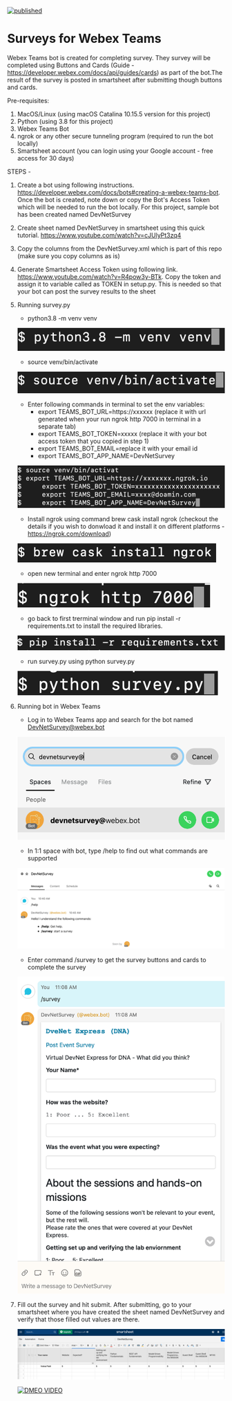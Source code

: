 [![published](https://static.production.devnetcloud.com/codeexchange/assets/images/devnet-published.svg)](https://developer.cisco.com/codeexchange/github/repo/vpralhad/buttons-cards_survey)

# Surveys for Webex Teams

Webex Teams bot is created for completing survey. They survey will be completed using Buttons and Cards (Guide - https://developer.webex.com/docs/api/guides/cards) as part of the bot.The result of the survey is posted in smartsheet after submitting though buttons and cards.

Pre-requisites:
1.  MacOS/Linux (using macOS Catalina 10.15.5 version for this project)
2.  Python (using 3.8 for this project)
3.  Webex Teams Bot
4.  ngrok or any other secure tunneling program (required to run the bot locally)
5.  Smartsheet account (you can login using your Google account - free access for 30 days)

STEPS -
1.  Create a bot using following instructions. https://developer.webex.com/docs/bots#creating-a-webex-teams-bot. Once the bot is created, note down or copy the Bot's Access Token which will be needed to run the bot locally. For this project, sample bot has been created named DevNetSurvey
2. Create sheet named DevNetSurvey in smartsheet using this quick tutorial. https://www.youtube.com/watch?v=cJUlyPt3zq4
3. Copy the columns from the DevNetSurvey.xml which is part of this repo (make sure you copy columns as is)
4. Generate Smartsheet Access Token using following link. https://www.youtube.com/watch?v=R4pow3y-BTk. Copy the token and assign it to variable called as TOKEN in setup.py. This is needed so that your bot can post the survey results to the sheet
5. Running survey.py
    - python3.8 -m venv venv
    
    ![](Images/venv.png)
    
    - source venv/bin/activate
    
    ![](Images/activatevenv.png)
    
    - Enter following commands in terminal to set the env variables:
        -   export TEAMS_BOT_URL=https://xxxxxx (replace it with url generated when your run ngrok http 7000 in terminal in
            a separate tab)
        -   export TEAMS_BOT_TOKEN=xxxxx (replace it with your bot access token that you copied in step 1)
        -   export TEAMS_BOT_EMAIL=replace it with your email id
        -   export TEAMS_BOT_APP_NAME=DevNetSurvey
        
     ![](Images/envvariables.png)
        
     - Install ngrok using command brew cask install ngrok (checkout the details if you wish to donwload it and install it on different platforms - https://ngrok.com/download)
     
     ![](Images/installngrok.png)
     
     - open new terminal and enter ngrok http 7000
     
     ![](Images/ngrok.png)
     
     - go back to first trerminal window and run pip install -r requirements.txt to install the required libraries.
     
     ![](Images/requirements.png)
     
     - run survey.py using python survey.py
     
     ![](Images/surveypython.png)
     
6. Running bot in Webex Teams
     - Log in to Webex Teams app and search for the bot named DevNetSurvey@webex.bot
     
     ![](Images/devnetsurveybot.png)
     
     - In 1:1 space with bot, type /help to find out what commands are supported
     
     ![](Images/botcommand.png)
     
     - Enter command /survey to get the survey buttons and cards to complete the survey
            
     ![](Images/buttonsandcards.png)
     
7. Fill out the survey and hit submit. After submitting, go to your smartsheet where you have created the sheet named           DevNetSurvey and verify that those filled out values are there.
     
     ![](Images/smartsheet.png)
    
     [![DMEO VIDEO](https://developer.webex.com/images/webex-teams-logo.png)](https://www.youtube.com/watch?v=7pMzjB2O_kI)
